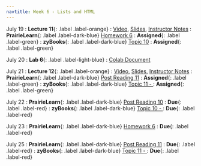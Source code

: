 ```yaml
---
navtitle: Week 6 - Lists and HTML
---
```


July 19
: **Lecture 11**{: .label .label-orange}[](#)
  : [Video](#), [Slides](#), [Instructor Notes](#)
: **PrairieLearn**{: .label .label-dark-blue}  [Homework 6](#)
  : **Assigned**{: .label .label-green} 
: **zyBooks**{: .label .label-dark-blue} [Topic 10](#)
  : **Assigned**{: .label .label-green} 

July 20
: **Lab 6**{: .label .label-light-blue}[](#)
  : [Colab Document](#)

July 21
: **Lecture 12**{: .label .label-orange}[](#)
  : [Video](#), [Slides](#), [Instructor Notes](#)
: **PrairieLearn**{: .label .label-dark-blue}  [Post Reading 11](#)
  : **Assigned**{: .label .label-green} 
: **zyBooks**{: .label .label-dark-blue} [Topic 11 - ](#)
  : **Assigned**{: .label .label-green} 

July 22
: **PrairieLearn**{: .label .label-dark-blue}  [Post Reading 10](#)
  : **Due**{: .label .label-red} 
: **zyBooks**{: .label .label-dark-blue} [Topic 10 - ](#)
  : **Due**{: .label .label-red} 

July 23
: **PrairieLearn**{: .label .label-dark-blue}  [Homework 6](#)
  : **Due**{: .label .label-red} 

July 25
: **PrairieLearn**{: .label .label-dark-blue}  [Post Reading 11](#)
  : **Due**{: .label .label-red} 
: **zyBooks**{: .label .label-dark-blue} [Topic 11 - ](#)
  : **Due**{: .label .label-red} 
